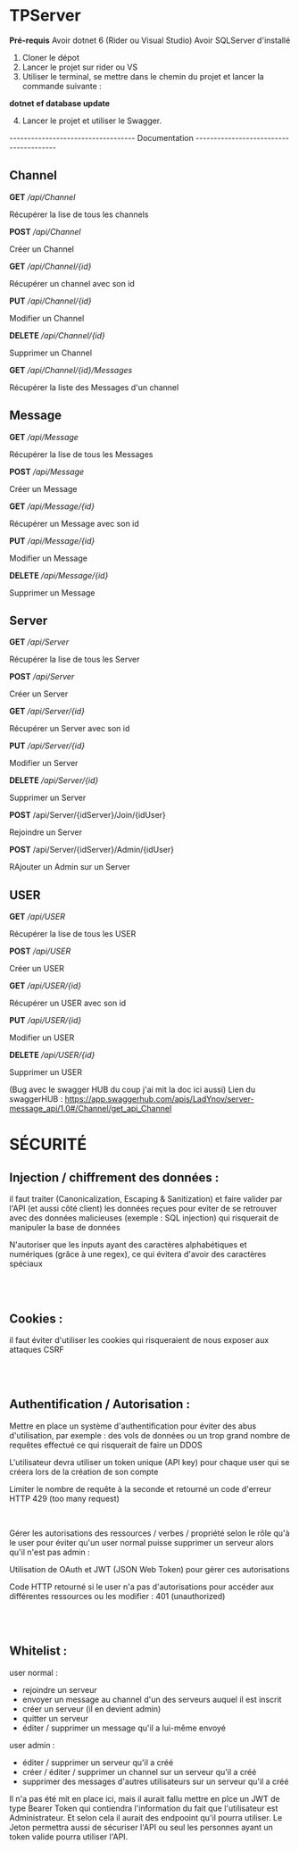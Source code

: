 # TPServer

**Pré-requis**
Avoir dotnet 6
(Rider ou Visual Studio)
Avoir SQLServer d'installé 


1. Cloner le dépot
2. Lancer le projet sur rider ou VS
3. Utiliser le terminal, se mettre dans le chemin du projet et lancer la commande suivante : 

**dotnet ef database update**

4.  Lancer le projet et utiliser le Swagger.




----------------------------------- Documentation ---------------------------------------

## **Channel** 

**GET** */api/Channel* 

Récupérer la lise de tous les channels

**POST** */api/Channel*

Créer un Channel

**GET** */api/Channel/{id}*

Récupérer un channel avec son id

**PUT** */api/Channel/{id}*

Modifier un Channel

**DELETE** */api/Channel/{id}*

Supprimer un Channel 

**GET** */api/Channel/{id}/Messages*

Récupérer la liste des Messages d'un channel


## **Message** 

**GET** */api/Message* 

Récupérer la lise de tous les Messages

**POST** */api/Message*

Créer un Message

**GET** */api/Message/{id}*

Récupérer un Message avec son id

**PUT** */api/Message/{id}*

Modifier un Message

**DELETE** */api/Message/{id}*

Supprimer un Message 


## **Server** 

**GET** */api/Server* 

Récupérer la lise de tous les Server

**POST** */api/Server*

Créer un Server

**GET** */api/Server/{id}*

Récupérer un Server avec son id

**PUT** */api/Server/{id}*

Modifier un Server

**DELETE** */api/Server/{id}*

Supprimer un Server 

**POST** /api/Server/{idServer}/Join/{idUser}

Rejoindre un Server

**POST** /api/Server/{idServer}/Admin/{idUser}

RAjouter un Admin sur un Server



## **USER** 

**GET** */api/USER* 

Récupérer la lise de tous les USER

**POST** */api/USER*

Créer un USER

**GET** */api/USER/{id}*

Récupérer un USER avec son id

**PUT** */api/USER/{id}*

Modifier un USER

**DELETE** */api/USER/{id}*

Supprimer un USER


(Bug avec le swagger HUB du coup j'ai mit la doc ici aussi)
Lien du swaggerHUB : https://app.swaggerhub.com/apis/LadYnov/server-message_api/1.0#/Channel/get_api_Channel 


# SÉCURITÉ

## Injection / chiffrement des données :
il faut traiter (Canonicalization, Escaping & Sanitization) et faire valider par l'API (et aussi côté client) les données reçues pour eviter de se retrouver avec des données malicieuses (exemple : SQL injection) qui risquerait de manipuler la base de données

N'autoriser que les inputs ayant des caractères alphabétiques et numériques (grâce à une regex), ce qui évitera d'avoir des caractères spéciaux

<br><br>

## Cookies :
il faut éviter d'utiliser les cookies qui risqueraient de nous exposer aux attaques CSRF

<br><br>

## Authentification / Autorisation :
Mettre en place un système d'authentification pour éviter des abus d'utilisation, par exemple : des vols de données ou un trop grand nombre de requêtes effectué ce qui risquerait de faire un DDOS

L'utilisateur devra utiliser un token unique (API key) pour chaque user qui se créera lors de la création de son compte

Limiter le nombre de requête à la seconde et retourné un code d'erreur HTTP 429 (too many request) 

<br>

Gérer les autorisations des ressources / verbes / propriété selon le rôle qu'à le user pour éviter qu'un user normal puisse supprimer un serveur alors qu'il n'est pas admin :

Utilisation de OAuth et JWT (JSON Web Token) pour gérer ces autorisations

Code HTTP retourné si le user n'a pas d'autorisations pour accéder aux différentes ressources ou les modifier : 401 (unauthorized)

<br><br>

## Whitelist : 
user normal :
- rejoindre un serveur
- envoyer un message au channel d'un des serveurs auquel il est inscrit
- créer un serveur (il en devient admin)
- quitter un serveur
- éditer / supprimer un message qu'il a lui-même envoyé

user admin :
- éditer / supprimer un serveur qu'il a créé
- créer / éditer / supprimer un channel sur un serveur qu'il a créé
- supprimer des messages d'autres utilisateurs sur un serveur qu'il a créé


Il n'a pas été mit en place ici, mais il aurait fallu mettre en plce un JWT de type Bearer Token qui contiendra l'information du fait que l'utilisateur est Administrateur. Et selon cela il aurait des endpooint qu'il pourra utiliser. 
Le Jeton permettra aussi de sécuriser l'API ou seul les personnes ayant un token valide pourra utiliser l'API.

